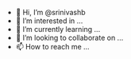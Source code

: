 - 👋 Hi, I’m @srinivashb
- 👀 I’m interested in ...
- 🌱 I’m currently learning ...
- 💞️ I’m looking to collaborate on ...
- 📫 How to reach me ...

<!---
srinivashb/srinivashb is a ✨ special ✨ repository because its `README.md` (this file) appears on your GitHub profile.
You can click the Preview link to take a look at your changes.
--->
